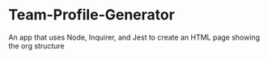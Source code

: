 # Team-Profile-Generator
An app that uses Node, Inquirer, and Jest to create an HTML page showing the org structure
